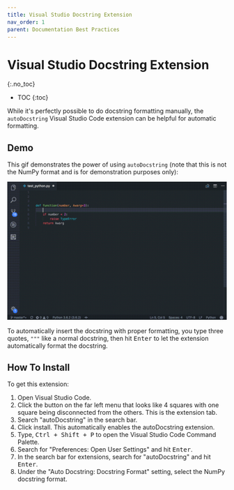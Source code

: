 ```yaml
---
title: Visual Studio Docstring Extension
nav_order: 1
parent: Documentation Best Practices
---
```


# Visual Studio Docstring Extension
{:.no_toc}

* TOC
{:toc}

While it's perfectly possible to do docstring formatting manually, the `autoDocstring` Visual Studio Code extension can be helpful for automatic formatting.

## Demo

This gif demonstrates the power of using `autoDocstring` (note that this is not the NumPy format and is for demonstration purposes only):

![Demonstration of the autoformatting from `autoDocstring`](../../../assets/images/vscode_extension/autodocstring_demo.gif)

To automatically insert the docstring with proper formatting, you type three quotes, `"""` like a normal docstring, then hit <kbd>Enter</kbd> to let the extension automatically format the docstring.

## How To Install

To get this extension:

1. Open Visual Studio Code.
2. Click the button on the far left menu that looks like 4 squares with one square being disconnected from the others. This is the extension tab.
3. Search "autoDocstring" in the search bar.
4. Click install. This automatically enables the autoDocstring extension.
5. Type, <kbd>Ctrl + Shift + P</kbd> to open the Visual Studio Code Command Palette.
6. Search for "Preferences: Open User Settings" and hit <kbd>Enter</kbd>.
7. In the search bar for extensions, search for "autoDocstring" and hit <kbd>Enter</kbd>.
8. Under the "Auto Docstring: Docstring Format" setting, select the NumPy docstring format.

